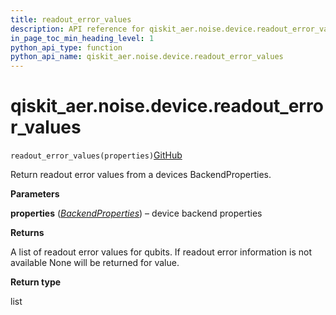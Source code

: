 ```yaml
---
title: readout_error_values
description: API reference for qiskit_aer.noise.device.readout_error_values
in_page_toc_min_heading_level: 1
python_api_type: function
python_api_name: qiskit_aer.noise.device.readout_error_values
---
```


# qiskit\_aer.noise.device.readout\_error\_values

<span id="qiskit_aer.noise.device.readout_error_values" />

`readout_error_values(properties)`[GitHub](https://github.com/qiskit/qiskit/tree/stable/0.39/qiskit_aer/noise/device/parameters.py "view source code")

Return readout error values from a devices BackendProperties.

**Parameters**

**properties** ([*BackendProperties*](qiskit.providers.models.BackendProperties "qiskit.providers.models.BackendProperties")) – device backend properties

**Returns**

A list of readout error values for qubits. If readout error information is not available None will be returned for value.

**Return type**

list

